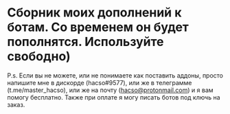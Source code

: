 # Сборник моих дополнений к ботам. Со временем он будет пополнятся. Используйте свободно)
P.s. Если вы не можете, или не понимаете как поставить аддоны, просто напишите мне в дискорде (hacso#9577), или же в телеграмме (t.me/master_hacso), или же на почту (hacso@protonmail.com) и я вам помогу бесплатно.
Также при оплате я могу писать ботов под ключь на заказ.
